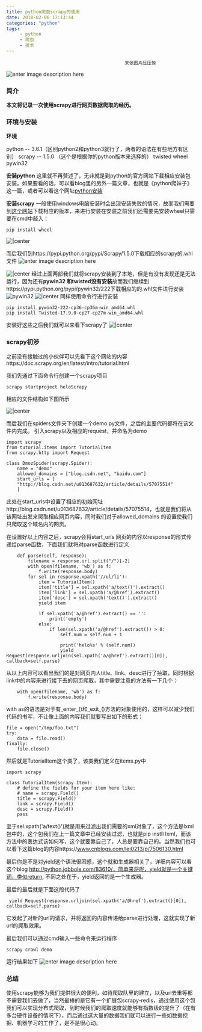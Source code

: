 ```yaml
---
title: python爬虫scrapy的使用
date: 2018-02-06 17:13:44
categories: "python"
tags:
     - python
     - 爬虫
     - 技术
---
```


												来张图片压压惊
![enter image description here](http://op0dvu7tu.bkt.clouddn.com/helo005.jpg)

### 简介
**本文将记录一次使用scrapy进行网页数据爬取的经历。**

### 环境与安装
**环境**

python -- 3.6.1（区别python2和python3就行了，两者的语法在有些地方有区别）
scrapy -- 1.5.0 （这个是根据你的python版本来选择的）
twisted
wheel
pywin32


**安装python**
这里就不再赘述了，无非就是到python的官方网站下载相应安装包安装。如果要看的话，可以看blog里的另外一篇文章，也就是《python爬妹子》这一篇，或者可以看这个网址[python安装](https://www.liaoxuefeng.com/wiki/001374738125095c955c1e6d8bb493182103fac9270762a000/001374738150500472fd5785c194ebea336061163a8a974000)

**安装scrapy**
一般使用windows电脑安装时会出现安装失败的情况，故而我们需要到[这个网站](https://pypi.python.org/pypi/Scrapy/1.5.0)下载相应的版本，来进行安装在安装之前我们还需要先安装wheel只需要在cmd中敲入：

    pip install wheel

![|center](http://op0dvu7tu.bkt.clouddn.com/%E4%BA%91%E4%B9%8B%E5%AE%B6%E5%9B%BE%E7%89%8720180207153010.png)

而后我们到https://pypi.python.org/pypi/Scrapy/1.5.0下载相应的scrapy的.whl文件
![enter image description here](http://op0dvu7tu.bkt.clouddn.com/%E4%BA%91%E4%B9%8B%E5%AE%B6%E5%9B%BE%E7%89%8720180207153247.png)

![|center](http://op0dvu7tu.bkt.clouddn.com/%E4%BA%91%E4%B9%8B%E5%AE%B6%E5%9B%BE%E7%89%8720180207153547.png)
经过上面两部我们就将scrapy安装到了本地，但是有没有发现还是无法运行，因为还有**pywin32 和twisted没有安装**故而我们继续到https://pypi.python.org/pypi/pywin32/222下载相应的的.whl文件进行安装
![pywin32](http://op0dvu7tu.bkt.clouddn.com/%E4%BA%91%E4%B9%8B%E5%AE%B6%E5%9B%BE%E7%89%8720180207153939.png)
![|center](http://op0dvu7tu.bkt.clouddn.com/%E4%BA%91%E4%B9%8B%E5%AE%B6%E5%9B%BE%E7%89%8720180207154852.png)
同样使用命令行进行安装

    pip install pywin32-222-cp36-cp36m-win_amd64.whl
    pip install Twisted-17.9.0-cp27-cp27m-win_amd64.whl


安装好这些之后我们就可以来看下scrapy了
![|center](http://op0dvu7tu.bkt.clouddn.com/%E4%BA%91%E4%B9%8B%E5%AE%B6%E5%9B%BE%E7%89%8720180207155127.png)

### scrapy初涉
之前没有接触过的小伙伴可以先看下这个网站的内容https://doc.scrapy.org/en/latest/intro/tutorial.html

我们先通过下面命令行创建一个scrapy项目

    scrapy startproject heloScrapy

相应的文件结构如下图所示

![|center](http://op0dvu7tu.bkt.clouddn.com/%E4%BA%91%E4%B9%8B%E5%AE%B6%E5%9B%BE%E7%89%8720180207161524.png)

而后我们在spiders文件夹下创建一个demo.py文件，之后的主要代码都将在该文件内完成。
引入scrapy以及相应的request，并命名为demo

    import scrapy
	from tutorial.items import TutorialItem
	from scrapy.http import Request
	
	class DmozSpider(scrapy.Spider):
	    name = "demo"
	    allowed_domains = ["blog.csdn.net", "baidu.com"]
	    start_urls = [
        "http://blog.csdn.net/u013687632/article/details/57075514"
	    ]

此处在start_urls中设置了相应的初始网址http://blog.csdn.net/u013687632/article/details/57075514，也就是我们将从该网址出发来爬取相应网页内容，同时我们对于allowed_domains 的设置使我们只爬取这个域名内的网页。

在设置好以上内容之后，scrapy会将start_urls 网页的内容以response的形式传递给parse函数，下面我们就将对parse函数进行定义

        def parse(self, response):
	        filename = response.url.split("/")[-2]
	        with open(filename, 'wb') as f:
	            f.write(response.body)
	        for sel in response.xpath('//ul/li'):
	            item = TutorialItem()
	            item['title'] = sel.xpath('a/text()').extract()
	            item['link'] = sel.xpath('a/@href').extract()
	            item['desc'] = sel.xpath('text()').extract()
	            yield item

	            if sel.xpath('a/@href').extract() == '':
	                print('empty')
	            else:
	                if len(sel.xpath('a/@href').extract()) > 0:
	                    self.num = self.num + 1

	                    print('helo%s' % (self.num))
	                    yield Request(response.urljoin(sel.xpath('a/@href').extract()[0]), callback=self.parse)

从以上内容可以看出我们的是对网页内人title、link、desc进行了抽取，同时根据link中的内容来进行接下去的网页爬取，其中需要注意的方法有一下几个：

        with open(filename, 'wb') as f:
            f.write(response.body)

with as的语法是对于有_enter_()和_exit_()方法的对象使用的，这样可以减少我们代码的书写，不让像上面的内容我们就要写出如下的形式：

    file = open("/tmp/foo.txt")
	try:
	    data = file.read()
	finally:
	    file.close()

然后就是TutorialItem这个类了，该类我们定义在items.py中

    import scrapy
    
	class TutorialItem(scrapy.Item):
	    # define the fields for your item here like:
	    # name = scrapy.Field()
	    title = scrapy.Field()
	    link = scrapy.Field()
	    desc = scrapy.Field()
	    pass

至于sel.xpath('a/text()')就是用来过滤出我们需要的xml对象了，这个方法是lxml包中的，这个包我们在上一篇文章中已经安装过滤，也就是pip instll lxml，而该方法中的表达式该如何写，这个就要靠自己了，人总是要靠自己的。当然我们也可以看下这篇blog的内容https://www.cnblogs.com/lei0213/p/7506130.html

最后你是不是对yield这个语法很困惑，这个就和生成器相关了，详细内容可以看这个blog http://python.jobbole.com/83610/，简单来将呢，yield就是一个关键词，类似return, 不同之处在于，yield返回的是一个生成器。


最后的最后就是下面这段代码了

     yield Request(response.urljoin(sel.xpath('a/@href').extract()[0]), callback=self.parse)

它发起了对新的url的请求，并将返回的内容传递给parse进行处理，这就实现了新url的爬取效果。

最后我们可以通过cmd输入一些命令来运行程序

    scrapy crawl demo


运行结果如下
![enter image description here](http://op0dvu7tu.bkt.clouddn.com/%E4%BA%91%E4%B9%8B%E5%AE%B6%E5%9B%BE%E7%89%8720180207164936.png)


### 总结
使用scrapy能够为我们提供很大的便利，如待爬取队里的建立，以及url去重等都不需要我们去做了，当然最棒的是它有一个扩展包scrapy-redis，通过使用这个包我们可以实现分布式爬取，到时候我们的爬取速度就能够有指数级的提升了（在有多台硬件设备的情况下），而后通过这大量的数据我们就可以进行一些如数据挖掘、机器学习的工作了，是不是很心动。
